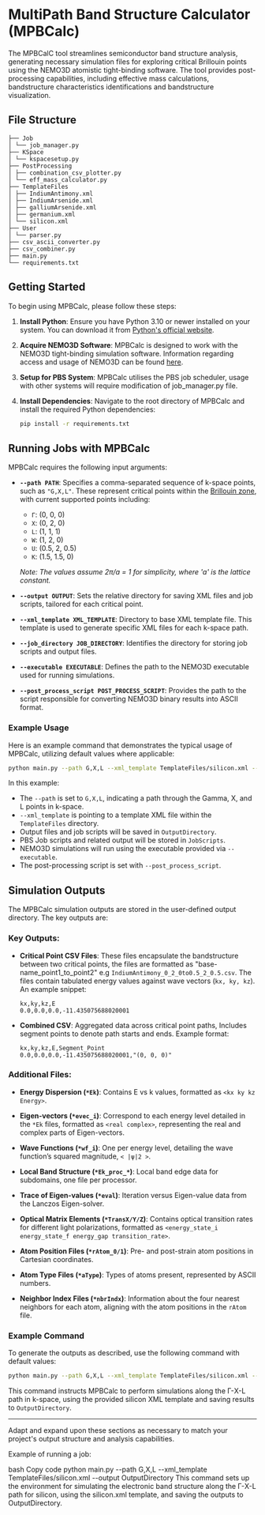 # MultiPath Band Structure Calculator (MPBCalc)

The MPBCalC tool streamlines semiconductor band structure analysis, generating necessary simulation files for exploring critical Brillouin points using the NEMO3D atomistic tight-binding software. The tool provides post-processing capabilities, including effective mass calculations, bandstructure characteristics identifications and bandstructure visualization.

## File Structure
```
├── Job
│ └── job_manager.py
├── KSpace
│ └── kspacesetup.py
├── PostProcessing
│ ├── combination_csv_plotter.py
│ └── eff_mass_calculator.py
├── TemplateFiles
│ ├── IndiumAntimony.xml
│ ├── IndiumArsenide.xml
│ ├── galliumArsenide.xml
│ ├── germanium.xml
│ └── silicon.xml
├── User
│ └── parser.py
├── csv_ascii_converter.py
├── csv_combiner.py
├── main.py
└── requirements.txt
```

## Getting Started

To begin using MPBCalc, please follow these steps:

1. **Install Python**: Ensure you have Python 3.10 or newer installed on your system. You can download it from [Python's official website](https://www.python.org/downloads/).

2. **Acquire NEMO3D Software**: MPBCalc is designed to work with the NEMO3D tight-binding simulation software. Information regarding access and usage of NEMO3D can be found [here](https://engineering.purdue.edu/gekcogrp/software-projects/nemo3D/).

3. **Setup for PBS System**: MPBCalc utilises the PBS job scheduler, usage with other systems will require modification of job_manager.py file.

4. **Install Dependencies**: Navigate to the root directory of MPBCalc and install the required Python dependencies:

    ```bash
    pip install -r requirements.txt
    ```

## Running Jobs with MPBCalc

MPBCalc requires the following input arguments:

- **`--path PATH`**: Specifies a comma-separated sequence of k-space points, such as `"G,X,L"`. These represent critical points within the [Brillouin zone](https://en.wikipedia.org/wiki/Brillouin_zone), with current supported points including:
    - `Γ`: (0, 0, 0)
    - `X`: (0, 2, 0)
    - `L`: (1, 1, 1)
    - `W`: (1, 2, 0)
    - `U`: (0.5, 2, 0.5)
    - `K`: (1.5, 1.5, 0)
    
    *Note: The values assume 2π/a = 1 for simplicity, where 'a' is the lattice constant.*

- **`--output OUTPUT`**: Sets the relative directory for saving XML files and job scripts, tailored for each critical point.

- **`--xml_template XML_TEMPLATE`**: Directory to base XML template file. This template is used to generate specific XML files for each k-space path.

- **`--job_directory JOB_DIRECTORY`**: Identifies the directory for storing job scripts and output files.

- **`--executable EXECUTABLE`**: Defines the path to the NEMO3D executable used for running simulations.

- **`--post_process_script POST_PROCESS_SCRIPT`**: Provides the path to the script responsible for converting NEMO3D binary results into ASCII format.

### Example Usage

Here is an example command that demonstrates the typical usage of MPBCalc, utilizing default values where applicable:

```bash
python main.py --path G,X,L --xml_template TemplateFiles/silicon.xml --output OutputDirectory --job_directory JobScripts --executable nemo3d.exe --post_process_script converter.exe
```

In this example:
- The `--path` is set to `G,X,L`, indicating a path through the Gamma, X, and L points in k-space.
- `--xml_template` is pointing to a template XML file within the `TemplateFiles` directory.
- Output files and job scripts will be saved in `OutputDirectory`.
- PBS Job scripts and related output will be stored in `JobScripts`.
- NEMO3D simulations will run using the executable provided via `--executable`.
- The post-processing script is set with `--post_process_script`.

## Simulation Outputs
The MPBCalc simulation outputs are stored in the user-defined output directory. The key outputs are:

### Key Outputs:

- **Critical Point CSV Files**: These files encapsulate the bandstructure between two critical points, the files are formatted as "base-name_point1_to_point2" e.g `IndiumAntimony_0_2_0to0.5_2_0.5.csv`. The files contain tabulated energy values against wave vectors (`kx, ky, kz`). An example snippet:
  
  ```
  kx,ky,kz,E
  0.0,0.0,0.0,-11.435075688020001
  ```

- **Combined CSV**: Aggregated data across critical point paths, Includes segment points to denote path starts and ends. Example format:

  ```
  kx,ky,kz,E,Segment_Point
  0.0,0.0,0.0,-11.435075688020001,"(0, 0, 0)"
  ```

### Additional Files:

- **Energy Dispersion (`*Ek`)**: Contains E vs k values, formatted as `<kx ky kz Energy>`.

- **Eigen-vectors (`*evec_i`)**: Correspond to each energy level detailed in the `*Ek` files, formatted as `<real complex>`, representing the real and complex parts of Eigen-vectors.

- **Wave Functions (`*wf_i`)**: One per energy level, detailing the wave function’s squared magnitude, `< |ψ|2 >`.

- **Local Band Structure (`*Ek_proc_*`)**: Local band edge data for subdomains, one file per processor.

- **Trace of Eigen-values (`*eval`)**: Iteration versus Eigen-value data from the Lanczos Eigen-solver.

- **Optical Matrix Elements (`*TransX/Y/Z`)**: Contains optical transition rates for different light polarizations, formatted as `<energy_state_i energy_state_f energy_gap transition_rate>`.

- **Atom Position Files (`*rAtom_0/1`)**: Pre- and post-strain atom positions in Cartesian coordinates.

- **Atom Type Files (`*aType`)**: Types of atoms present, represented by ASCII numbers.

- **Neighbor Index Files (`*nbrIndx`)**: Information about the four nearest neighbors for each atom, aligning with the atom positions in the `rAtom` file.

### Example Command

To generate the outputs as described, use the following command with default values:

```bash
python main.py --path G,X,L --xml_template TemplateFiles/silicon.xml --output OutputDirectory --job_directory JobScripts --executable /path/to/nemo3d --post_process_script /path/to/post_process_script
```

This command instructs MPBCalc to perform simulations along the Γ-X-L path in k-space, using the provided silicon XML template and saving results to `OutputDirectory`.

---

Adapt and expand upon these sections as necessary to match your project's output structure and analysis capabilities.



Example of running a job:

bash
Copy code
python main.py --path G,X,L --xml_template TemplateFiles/silicon.xml --output OutputDirectory
This command sets up the environment for simulating the electronic band structure along the Γ-X-L path for silicon, using the silicon.xml template, and saving the outputs to OutputDirectory.
